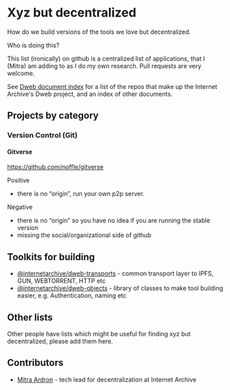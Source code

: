 # Xyz but decentralized
How do we build versions of the tools we love but decentralized.

Who is doing this? 

This list (ironically) on github is a centralized list of applications, that I (Mitra) am adding to as I do my own research. Pull requests are very welcome. 

See [Dweb document index](https://github.com/internetarchive/dweb-transports/blob/master/DOCUMENTINDEX.md) for a list of the repos that make up the Internet Archive's Dweb project, and an index of other documents. 

## Projects by category

### Version Control (Git)

#### Gitverse 
https://github.com/noffle/gitverse

Positive
* there is no “origin”, run your own p2p server. 

Negative
* there is no “origin” so you have no idea if you are running the stable version
* missing the social/organizational side of github

## Toolkits for building

* [@internetarchive/dweb-transports](https://github.com/internetarchive/dweb-transports) - common transport layer to IPFS, GUN, WEBTORRENT, HTTP etc
* [@internetarchive/dweb-objects](https://github.com/internetarchive/dweb-objects) - library of classes to make tool building easier, e.g. Authentication, naming etc

## Other lists

Other people have lists which might be useful for finding xyz but decentralized, please add them here. 

## Contributors
* [Mitra Ardron](http://www.mitra.biz) - tech lead for decentralization at Internet Archive
